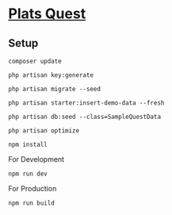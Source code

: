 # [Plats Quest](https://plats.network)

## Setup

```
composer update
```

```
php artisan key:generate
```

```
php artisan migrate --seed
```

```
php artisan starter:insert-demo-data --fresh
```

```
php artisan db:seed --class=SampleQuestData
```

```
php artisan optimize
```

```
npm install
```

For Development
```
npm run dev
```

For Production
```
npm run build
```
